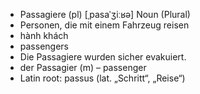 - Passagiere (pl)	[ˌpasaˈʒiːʁə]	Noun (Plural)
- Personen, die mit einem Fahrzeug reisen
- hành khách
- passengers
- Die Passagiere wurden sicher evakuiert.
- der Passagier (m) – passenger	
- Latin root: passus (lat. „Schritt“, „Reise“)